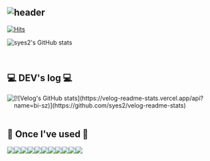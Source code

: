 <div align="left">

![header](https://capsule-render.vercel.app/api?type=waving&height=200&text=Welcome%20to%20syes2's%20GitHub%20👋&fontAlign=80&fontAlignY=40&color=gradient)
---
  
[![Hits](https://hits.seeyoufarm.com/api/count/incr/badge.svg?url=https%3A%2F%2Fgithub.com%2Fsyes2&count_bg=%23CCEEFF&title_bg=%23D3D3D3&icon=&icon_color=%23E7E7E7&title=hits&edge_flat=false)](https://hits.seeyoufarm.com)

![syes2's GitHub stats](https://github-readme-stats.vercel.app/api?username=syes2&include_all_commits=true&theme=transparent&hide_border=true&count_private=true)
 
<br/>

## 💻 DEV's log 💻
<div style="display:flex; flex-direction:row;">
    <a href="https://velog.io/@yuseong">
        <img src="https://img.shields.io/badge/velog-20C997?style=for-the-badge&logo=velog&logoColor=white"> 
    </a>
  [![Velog's GitHub stats](https://velog-readme-stats.vercel.app/api?name=bi-sz)](https://github.com/syes2/velog-readme-stats)
  
</div><br>

    
## 🔨 Once I've used 🔨
<div style="display:flex; flex-direction:row;">
    <img src="https://img.shields.io/badge/Andoid Studio-3DDC84?style=for-the-badge&logo=android studio&logoColor=white">
    <img src="https://img.shields.io/badge/flutter-02569B?style=for-the-badge&logo=flutter&logoColor=white"> 
    <img src="https://img.shields.io/badge/unity-000000?style=for-the-badge&logo=unity&logoColor=white"> 
    <img src="https://img.shields.io/badge/firebase-FFCA28?style=for-the-badge&logo=firebase&logoColor=white">
    <img src="https://img.shields.io/badge/mysql-4479A1?style=for-the-badge&logo=mysql&logoColor=white">
    <br>
    <img src="https://img.shields.io/badge/Java-007396?style=for-the-badge&logo=Java&logoColor=white"> 
    <img src="https://img.shields.io/badge/python-3776AB?style=for-the-badge&logo=python&logoColor=white"> 
    <img src="https://img.shields.io/badge/html5-E34F26?style=for-the-badge&logo=html5&logoColor=white"> 
    <img src="https://img.shields.io/badge/css-1572B6?style=for-the-badge&logo=css3&logoColor=white"> 
    <img src="https://img.shields.io/badge/javascript-F7DF1E?style=for-the-badge&logo=flutter&logoColor=white"> 
    <img src="https://img.shields.io/badge/Kotlin-7F52FF?style=for-the-badge&logo=kotlin&logoColor=white">


</div>
